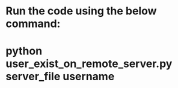 # Run the code using the below command: 
# python user_exist_on_remote_server.py server_file username
